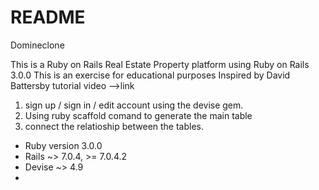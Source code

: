 # README
Domineclone

This  is a Ruby on Rails Real Estate Property platform  using Ruby on Rails 3.0.0
This is an exercise for educational purposes Inspired by David Battersby tutorial video
-->link

1)  sign up / sign in / edit account using the devise gem. 
2)  Using ruby scaffold comand to generate the main table
3)  connect the relatioship between the tables.


* Ruby version 3.0.0
* Rails  ~> 7.0.4, >= 7.0.4.2
* Devise ~> 4.9
* 



